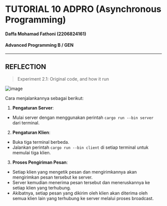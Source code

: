 # TUTORIAL 10 ADPRO  (Asynchronous Programming)
#### Daffa Mohamad Fathoni (2206824161)
#### Advanced Programming B / GEN

<hr>

## REFLECTION
>Experiment 2.1: Original code, and how it run

![image](https://github.com/fathonidf-Adpro/tutorial-10-timer/assets/105644250/d33c3571-2782-4711-8d9e-8b2e63891d0f)

Cara menjalankannya sebagai berikut:
1. **Pengaturan Server**:
- Mulai server dengan menggunakan perintah `cargo run --bin server` dari terminal.

2. **Pengaturan Klien**:
- Buka tiga terminal berbeda.
- Jalankan perintah `cargo run --bin client` di setiap terminal untuk memulai tiga klien.

3. **Proses Pengiriman Pesan**:
- Setiap klien yang mengetik pesan dan mengirimkannya akan mengirimkan pesan tersebut ke server.
- Server kemudian menerima pesan tersebut dan meneruskannya ke setiap klien yang terhubung.
- Akibatnya, setiap pesan yang dikirim oleh klien akan diterima oleh semua klien lain yang terhubung ke server melalui proses broadcast.